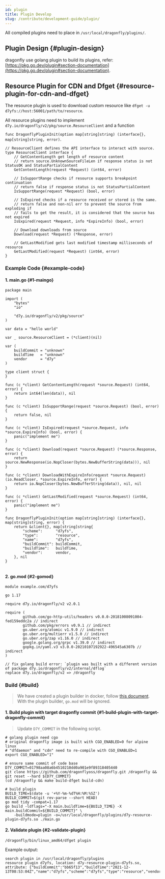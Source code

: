 ```yaml
---
id: plugin
title: Plugin Develop
slug: /contribute/development-guide/plugin/
---
```


All compiled plugins need to place in `/usr/local/dragonfly/plugins/`.

## Plugin Design {#plugin-design}

dragonfly use golang plugin to build its plugins, refer: [https://pkg.go.dev/plugin#section-documentation](https://pkg.go.dev/plugin#section-documentation).

## Resource Plugin for CDN and Dfget {#resource-plugin-for-cdn-and-dfget}

The resource plugin is used to download custom resource like `dfget -u d7yfs://host:56001/path/to/resource`.

All resource plugins need to implement `d7y.io/dragonfly/v2/pkg/source.ResourceClient`
and a function

<!-- markdownlint-disable -->

`func DragonflyPluginInit(option map[string]string) (interface{}, map[string]string, error)`.

<!-- markdownlint-restore -->

<!-- markdownlint-disable -->

```golang
// ResourceClient defines the API interface to interact with source.
type ResourceClient interface {
    // GetContentLength get length of resource content
    // return source.UnknownSourceFileLen if response status is not StatusOK and StatusPartialContent
    GetContentLength(request *Request) (int64, error)

    // IsSupportRange checks if resource supports breakpoint continuation
    // return false if response status is not StatusPartialContent
    IsSupportRange(request *Request) (bool, error)

    // IsExpired checks if a resource received or stored is the same.
    // return false and non-nil err to prevent the source from exploding if
    // fails to get the result, it is considered that the source has not expired
    IsExpired(request *Request, info *ExpireInfo) (bool, error)

    // Download downloads from source
    Download(request *Request) (*Response, error)

    // GetLastModified gets last modified timestamp milliseconds of resource
    GetLastModified(request *Request) (int64, error)
}
```

<!-- markdownlint-restore -->

### Example Code {#example-code}

#### 1. main.go {#1-maingo}

<!-- markdownlint-disable -->

```golang
package main

import (
	"bytes"
	"io"

	"d7y.io/dragonfly/v2/pkg/source"
)

var data = "hello world"

var _ source.ResourceClient = (*client)(nil)

var (
	buildCommit = "unknown"
	buildTime   = "unknown"
	vendor      = "d7y"
)

type client struct {
}

func (c *client) GetContentLength(request *source.Request) (int64, error) {
	return int64(len(data)), nil
}

func (c *client) IsSupportRange(request *source.Request) (bool, error) {
	return false, nil
}

func (c *client) IsExpired(request *source.Request, info *source.ExpireInfo) (bool, error) {
	panic("implement me")
}

func (c *client) Download(request *source.Request) (*source.Response, error) {
	return source.NewResponse(io.NopCloser(bytes.NewBufferString(data))), nil
}

func (c *client) DownloadWithExpireInfo(request *source.Request) (io.ReadCloser, *source.ExpireInfo, error) {
	return io.NopCloser(bytes.NewBufferString(data)), nil, nil
}

func (c *client) GetLastModified(request *source.Request) (int64, error) {
	panic("implement me")
}

func DragonflyPluginInit(option map[string]string) (interface{}, map[string]string, error) {
	return &client{}, map[string]string{
		"scheme":      "d7yfs",
		"type":        "resource",
		"name":        "d7yfs",
		"buildCommit": buildCommit,
		"buildTime":   buildTime,
		"vendor":      vendor,
	}, nil
}


```

<!-- markdownlint-restore -->

#### 2. go.mod {#2-gomod}

<!-- markdownlint-disable -->

```
module example.com/d7yfs

go 1.17

require d7y.io/dragonfly/v2 v2.0.1

require (
        github.com/go-http-utils/headers v0.0.0-20181008091004-fed159eddc2a // indirect
        github.com/pkg/errors v0.9.1 // indirect
        go.uber.org/atomic v1.9.0 // indirect
        go.uber.org/multierr v1.5.0 // indirect
        go.uber.org/zap v1.16.0 // indirect
        google.golang.org/grpc v1.39.0 // indirect
        gopkg.in/yaml.v3 v3.0.0-20210107192922-496545a6307b // indirect
)

// fix golang build error: `plugin was built with a different version of package d7y.io/dragonfly/v2/internal/dflog`
replace d7y.io/dragonfly/v2 => /dragonfly
```

<!-- markdownlint-restore -->

### Build {#build}

> We have created a plugin builder in docker, follow [this document](./plugin-builder.md).
> With the plugin builder, `go.mod` will be ignored.

#### 1. Build plugin with target dragonfly commit {#1-build-plugin-with-target-dragonfly-commit}

> Update `D7Y_COMMIT` in the following script.

<!-- markdownlint-disable -->

```shell
# golang plugin need cgo
# original dragonfly image is built with CGO_ENABLED=0 for alpine linux
# "dfdaemon" and "cdn" need to re-compile with CGO_ENABLED=1
export CGO_ENABLED="1"

# ensure same commit of code base
D7Y_COMMIT=01798aa08a6b4510210dd0a901e9f89318405440
git clone https://github.com/dragonflyoss/dragonfly.git /dragonfly && git reset --hard ${D7Y_COMMIT}
(cd /dragonfly && make build-dfget build-cdn)

# build plugin
BUILD_TIME=$(date -u '+%Y-%m-%dT%H:%M:%SZ')
BUILD_COMMIT=$(git rev-parse --short HEAD)
go mod tidy -compat=1.17
go build -ldflags="-X main.buildTime=${BUILD_TIME} -X main.buildCommit=${BUILD_COMMIT}" \
    -buildmode=plugin -o=/usr/local/dragonfly/plugins/d7y-resource-plugin-d7yfs.so ./main.go
```

<!-- markdownlint-restore -->

#### 2. Validate plugin {#2-validate-plugin}

```shell
/dragonfly/bin/linux_amd64/dfget plugin
```

Example output:

<!-- markdownlint-disable -->

```text
search plugin in /usr/local/dragonfly/plugins
resource plugin d7yfs, location: d7y-resource-plugin-d7yfs.so, attribute: {"buildCommit":"bb65f13","buildTime":"2021-12-13T08:53:04Z","name":"d7yfs","scheme":"d7yfs","type":"resource","vendor":"d7y"}
```

<!-- markdownlint-restore -->
